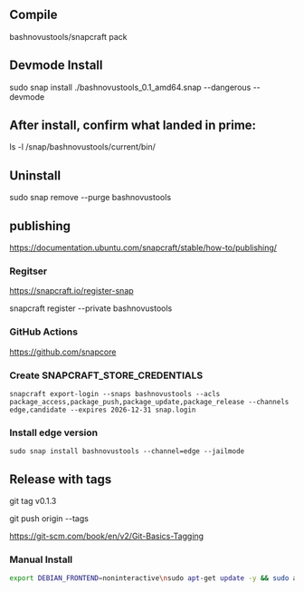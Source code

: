 ## Compile

bashnovustools/snapcraft pack


## Devmode Install

sudo snap install ./bashnovustools_0.1_amd64.snap --dangerous --devmode



## After install, confirm what landed in prime:
ls -l /snap/bashnovustools/current/bin/


## Uninstall

sudo snap remove --purge bashnovustools


## publishing

https://documentation.ubuntu.com/snapcraft/stable/how-to/publishing/

### Regitser

https://snapcraft.io/register-snap

snapcraft register --private bashnovustools


### GitHub Actions

https://github.com/snapcore


### Create SNAPCRAFT_STORE_CREDENTIALS

```
snapcraft export-login --snaps bashnovustools --acls package_access,package_push,package_update,package_release --channels edge,candidate --expires 2026-12-31 snap.login
```


### Install edge version

```
sudo snap install bashnovustools --channel=edge --jailmode
```

## Release with tags

git tag v0.1.3

git push origin --tags


https://git-scm.com/book/en/v2/Git-Basics-Tagging

### Manual Install


```bash
export DEBIAN_FRONTEND=noninteractive\nsudo apt-get update -y && sudo apt-get install -y libarchive-tools && sudo mkdir -p /etc/bashnovustools && curl -L https://github.com/novuslogic/BashNovusTools/releases/download/v0.1.2/BashNovusTools.v0.1.2.zip -o /tmp/bashnovustools.zip && sudo bsdtar -xf /tmp/bashnovustools.zip -C /etc/bashnovustools && sudo chmod +x /etc/bashnovustools/bin/*.sh && echo 'export PATH=\"/etc/bashnovustools/bin:$PATH\"' | sudo tee /etc/profile.d/bashnovustools.sh
```

